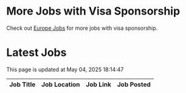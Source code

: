 # More Jobs with Visa Sponsorship

Check out [Europe Jobs](https://github.com/sureshparimi/europejobs#latest-jobs) for more jobs with visa sponsorship.

# Latest Jobs

This page is updated at May 04, 2025 18:14:47

| Job Title | Job Location | Job Link | Job Posted |
| --- | --- | --- | --- |
